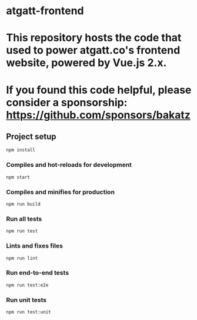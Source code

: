 # atgatt-frontend
# This repository hosts the code that used to power atgatt.co's frontend website, powered by Vue.js 2.x.
# If you found this code helpful, please consider a sponsorship: https://github.com/sponsors/bakatz

## Project setup
```
npm install
```

### Compiles and hot-reloads for development
```
npm start
```

### Compiles and minifies for production
```
npm run build
```

### Run all tests
```
npm run test
```

### Lints and fixes files
```
npm run lint
```

### Run end-to-end tests
```
npm run test:e2e
```

### Run unit tests
```
npm run test:unit
```
